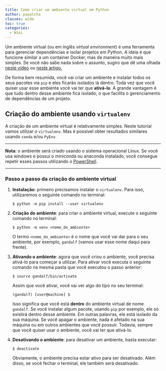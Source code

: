 ```yaml
---
title: Como criar um ambiente virtual em Python
author: paaatcha
classes: wide
toc: true
categories:
  - Wiki
---
```


Um ambiente virtual (ou em inglês *virtual environment*) é uma ferramenta para gerenciar dependências e isolar projetos em Python. A ideia é que funcione similar a um container Docker, mas de maneira muito mais simples. Se você não sabe nada sobre o assunto, sugiro que dê uma olhada [neste vídeo](https://www.youtube.com/watch?v=f_Rf2ZnV1Mk) ou [neste artigo.](https://docs.python.org/pt-br/3/library/venv.html)

De forma bem resumida, você vai criar um ambiente e instalar todos os seus pacotes via `pip` e eles ficarão isolados lá dentro. Toda vez que você quiser usar esse ambiente você vai ter que **ativá-lo**. A grande vantagem é que tudo dentro desse ambiente fica isolado, o que facilita o gerenciamento de dependências de um projeto.


## Criação do ambiente usando `virtualenv`

A criação de um ambiente virtual é relativamente simples. Neste tutorial vamos utilizar o `virtualenv`. Mas é possível obter resultados similares usando `conda` e/ou `PyEnv`.

___

**Nota**: o ambiente será criado usando o sistema operacional Linux. Se você usa windows e possui o miniconda ou anaconda instalado, você consegue repetir esses passos utilizando o [PowerShell](https://docs.microsoft.com/en-us/powershell/).

___


### Passo a passo da criação do ambiente virtual
1. **Instalação**: primeiro precisamos instalar o `virtualenv`. Para isso, utilizaremos o seguinte comando no terminal:
    ```
    $ python -m pip install --user virtualenv
    ```

2. **Criação do ambiente**: para criar o ambiente virtual, execute o seguinte comando no terminal:

    ```
    $ python -m venv <nome_do_ambiente>
    ```
    O termo `<nome_do_ambiente>` é o nome que você vai dar para o seu ambiente, por exemplo, `gandalf` (vamos usar esse nome daqui para frente).

3. **Ativando o ambiente**: agora que você criou o ambiente, você precisa ativá-lo para começar a utilizar. Para ativar você executa o seguinte comando na mesma pasta que você executou o passo anterior:
      ```
      $ source gandalf/bin/activate
      ```
      Assim que você ativar, você vai ver algo do tipo no seu terminal:
      ```
      (gandalf) [user@machine] $
      ```
      Isso significa que você está **dentro** do ambiente virtual de nome `gandalf`. Se você instalar algum pacote, usando `pip` por exemplo, ele só existirá dentro desse ambiente. Em outras palavras, ele está isolado da sua máquina. Se você apagar o ambiente, nada é afetado na sua máquina ou em outros ambientes que você possuir. Todavia, sempre que você quiser usar o ambiente, você vai ter que ativá-lo.

4. **Desativando o ambiente**: para desativar um ambiente, basta executar:
      ```
      $ deactivate
      ```
      Obviamente, o ambiente precisa estar ativo para ser desativado. Além disso, se você fechar o terminal, ele também será desativado.


